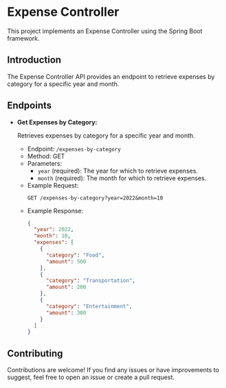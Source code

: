 # Expense Controller 

This project implements an Expense Controller  using the Spring Boot framework.

## Introduction

The Expense Controller API provides an endpoint to retrieve expenses by category for a specific year and month.

## Endpoints

- **Get Expenses by Category:**

  Retrieves expenses by category for a specific year and month.

  - Endpoint: `/expenses-by-category`
  - Method: GET
  - Parameters:
    - `year` (required): The year for which to retrieve expenses.
    - `month` (required): The month for which to retrieve expenses.
  - Example Request:
    ```http
    GET /expenses-by-category?year=2022&month=10
    ```
  - Example Response:
    ```json
    {
      "year": 2022,
      "month": 10,
      "expenses": [
        {
          "category": "Food",
          "amount": 500
        },
        {
          "category": "Transportation",
          "amount": 200
        },
        {
          "category": "Entertainment",
          "amount": 300
        }
      ]
    }
    ```

## Contributing

Contributions are welcome! If you find any issues or have improvements to suggest, feel free to open an issue or create a pull request.
